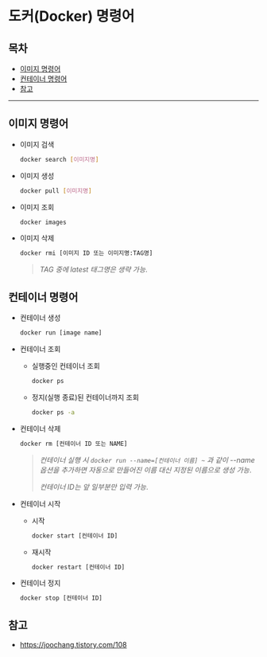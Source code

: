 # 도커(Docker) 명령어

## 목차

- [이미지 명령어](#이미지-명령어)
- [컨테이너 명령어](#컨테이너-명령어)
- [참고](#참고)

------

## 이미지 명령어

- 이미지 검색

  ```sh
  docker search [이미지명]
  ```

- 이미지 생성

  ```sh
  docker pull [이미지명]
  ```

- 이미지 조회

  ```sh
  docker images
  ```

- 이미지 삭제

  ```sh
  docker rmi [이미지 ID 또는 이미지명:TAG명]
  ```

  > *TAG 중에 latest 태그명은 생략 가능*.

## 컨테이너 명령어

- 컨테이너 생성

  ```sh
  docker run [image name]
  ```

- 컨테이너 조회

  - 실행중인 컨테이너 조회

    ```sh
    docker ps
    ```

  - 정지(실행 종료)된 컨테이너까지 조회

    ```sh
    docker ps -a
    ```

- 컨테이너 삭제

  ```sh
  docker rm [컨테이너 ID 또는 NAME]
  ```

  > *컨테이너 실행 시 `docker run --name=[컨테이너 이름] ~` 과 같이 --name 옵션을 추가하면 자동으로 만들어진 이름 대신 지정된 이름으로 생성 가능*.
  >
  > *컨테이너 ID는 앞 일부분만 입력 가능*.

- 컨테이너 시작

  - 시작

    ```sh
    docker start [컨테이너 ID]
    ```

  - 재시작

    ```sh
    docker restart [컨테이너 ID]
    ```

- 컨테이너 정지

  ```sh
  docker stop [컨테이너 ID]
  ```

## 참고

- https://joochang.tistory.com/108